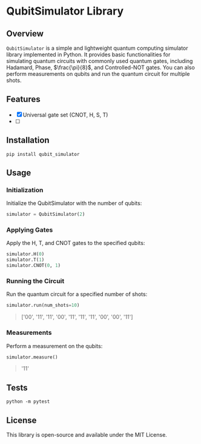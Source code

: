 # QubitSimulator Library

## Overview

`QubitSimulator` is a simple and lightweight quantum computing simulator library implemented in Python. It provides basic functionalities for simulating quantum circuits with commonly used quantum gates, including Hadamard, Phase, $\frac{\pi}{8}$, and Controlled-NOT gates. You can also perform measurements on qubits and run the quantum circuit for multiple shots.

## Features

- [x] Universal gate set (CNOT, H, S, T)
- [ ] 

## Installation

```shell
pip install qubit_simulator
```

## Usage

### Initialization

Initialize the QubitSimulator with the number of qubits:

```python
simulator = QubitSimulator(2)
```

### Applying Gates

Apply the H, T, and CNOT gates to the specified qubits:

```python
simulator.H(0)
simulator.T(1)
simulator.CNOT(0, 1)
```

### Running the Circuit

Run the quantum circuit for a specified number of shots:

```python
simulator.run(num_shots=10)
```

> ['00', '11', '11', '00', '11', '11', '11', '00', '00', '11']

### Measurements

Perform a measurement on the qubits:

```python
simulator.measure()
```

> '11'

## Tests

```shell
python -m pytest
```

## License

This library is open-source and available under the MIT License.
